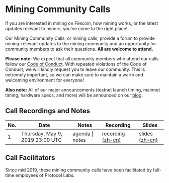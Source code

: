 # Mining Community Calls

If you are interested in mining on Filecoin, how mining works, or the latest updates relevant to miners, you've come to the right place!

Our Mining Community Calls, or mining calls, provide a forum to provide mining-relevant updates to the mining community and an opportunity for community members to ask their questions. **All are welcome to attend.**

**Please note:** We expect that all community members who attend our calls follow our [Code of Conduct](https://github.com/filecoin-project/community/blob/master/CODE_OF_CONDUCT.md). With repeated violations of the Code of Conduct, we will kindly request you to leave our community. This is extremely important, so we can make sure to maintain a warm and welcoming environment for everyone!

**Also note:** All of our major announcements (testnet launch timing, mainnet timing, hardware specs, and more) will be announced on our [blog](https://filecoin.io/blog).

## Call Recordings and Notes

| No. | Date | Notes | Recording | Slides |
| --- | --- | --- | --- | --- |
| 1 | Thursday, May 9, 2019 23:00 UTC | agenda \| notes | [recording](https://ipfs.io/ipfs/QmQophNZUqSRgJtyJYUGes81hkWfLWeGYc1rbFHvFrFQSE) [(zh-cn)](https://ipfs.io/ipfs/QmYQsBQoarBAGFaaYgjrjh2a9MPoiV8GvJydevpD33GShD) | [slides](https://ipfs.io/ipfs/QmPPRGFDRv6VadZ9Voye1W2jUvRWFdAahkgDNF51Co73xM) [(zh-cn)](https://ipfs.io/ipfs/QmXPUW6tiGiSfUkTWMnF1fpHcE87DNXgdYVd8f33TPTDTq)

## Call Facilitators

Since mid 2019, these mining community calls have been facilitated by full-time employees of Protocol Labs.
